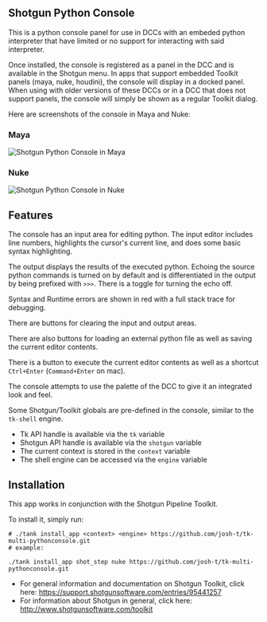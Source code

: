 
## Shotgun Python Console

This is a python console panel for use in DCCs with an embeded python interpreter
that have limited or no support for interacting with said interpreter.

Once installed, the console is registered as a panel in the DCC and is available
in the Shotgun menu. In apps that support embedded Toolkit panels (maya, nuke,
houdini), the console will display in a docked panel. When using with older versions
of these DCCs or in a DCC that does not support panels, the console will simply
be shown as a regular Toolkit dialog.

Here are screenshots of the console in Maya and Nuke:

### Maya

![Shotgun Python Console in Maya](https://github.com/josh-t/tk-multi-pythonconsole/blob/master/docs/images/screen_maya.png)

### Nuke

![Shotgun Python Console in Nuke](https://github.com/josh-t/tk-multi-pythonconsole/blob/master/docs/images/screen_nuke.png)

## Features

The console has an input area for editing python. The input editor includes line numbers,
highlights the cursor's current line, and does some basic syntax highlighting.

The output displays the results of the executed python. Echoing the source python
commands is turned on by default and is differentiated in the output by being
prefixed with `>>>`. There is a toggle for turning the echo off.

Syntax and Runtime errors are shown in red with a full stack trace for debugging.

There are buttons for clearing the input and output areas.

There are also buttons for loading an external python file as well as saving the
current editor contents.

There is a button to execute the current editor contents as well as a shortcut
`Ctrl+Enter` (`Command+Enter` on mac).

The console attempts to use the palette of the DCC to give it an integrated  look
and feel.

Some Shotgun/Toolkit globals are pre-defined in the console, similar to the `tk-shell` engine.
* Tk API handle is available via the `tk` variable
* Shotgun API handle is available via the `shotgun` variable
* The current context is stored in the `context` variable
* The shell engine can be accessed via the `engine` variable

## Installation

This app works in conjunction with the Shotgun Pipeline Toolkit.

To install it, simply run:

```
# ./tank install_app <context> <engine> https://github.com/josh-t/tk-multi-pythonconsole.git
# example:

./tank install_app shot_step nuke https://github.com/josh-t/tk-multi-pythonconsole.git

```

- For general information and documentation on Shotgun Toolkit, click here: https://support.shotgunsoftware.com/entries/95441257
- For information about Shotgun in general, click here: http://www.shotgunsoftware.com/toolkit

